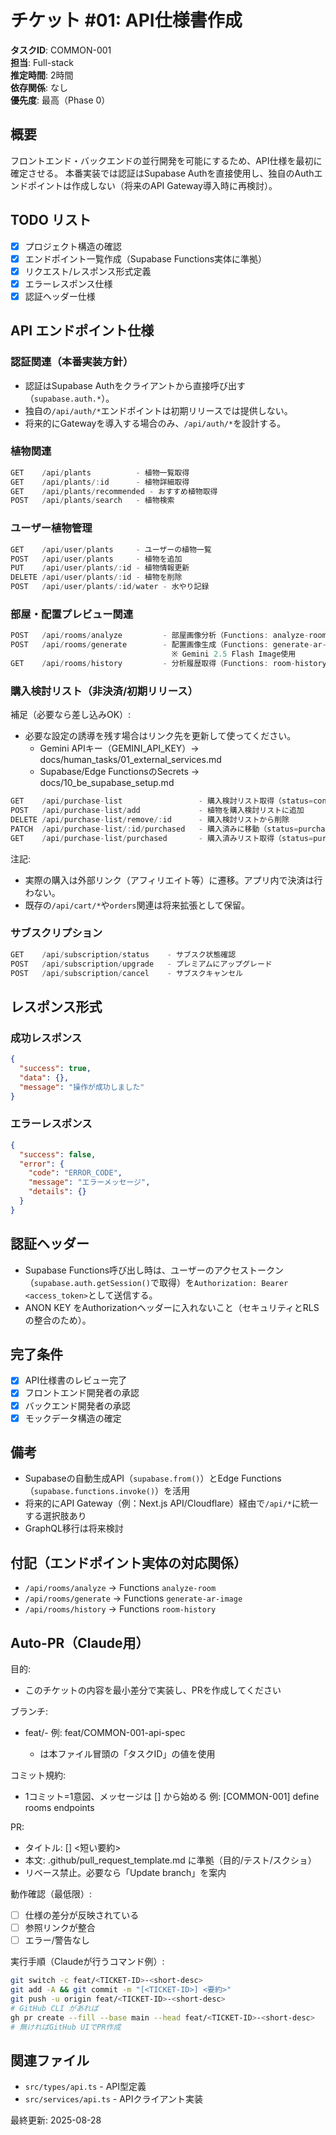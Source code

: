 # チケット #01: API仕様書作成

**タスクID**: COMMON-001  
**担当**: Full-stack  
**推定時間**: 2時間  
**依存関係**: なし  
**優先度**: 最高（Phase 0）

## 概要
フロントエンド・バックエンドの並行開発を可能にするため、API仕様を最初に確定させる。
本番実装では認証はSupabase Authを直接使用し、独自のAuthエンドポイントは作成しない（将来のAPI Gateway導入時に再検討）。

## TODO リスト

- [x] プロジェクト構造の確認
- [x] エンドポイント一覧作成（Supabase Functions実体に準拠）
- [x] リクエスト/レスポンス形式定義
- [x] エラーレスポンス仕様
- [x] 認証ヘッダー仕様

## API エンドポイント仕様

### 認証関連（本番実装方針）
- 認証はSupabase Authをクライアントから直接呼び出す（`supabase.auth.*`）。
- 独自の`/api/auth/*`エンドポイントは初期リリースでは提供しない。
- 将来的にGatewayを導入する場合のみ、`/api/auth/*`を設計する。

### 植物関連
```typescript
GET    /api/plants          - 植物一覧取得
GET    /api/plants/:id      - 植物詳細取得
GET    /api/plants/recommended - おすすめ植物取得
POST   /api/plants/search   - 植物検索
```

### ユーザー植物管理
```typescript
GET    /api/user/plants     - ユーザーの植物一覧
POST   /api/user/plants     - 植物を追加
PUT    /api/user/plants/:id - 植物情報更新
DELETE /api/user/plants/:id - 植物を削除
POST   /api/user/plants/:id/water - 水やり記録
```

### 部屋・配置プレビュー関連
```typescript
POST   /api/rooms/analyze         - 部屋画像分析（Functions: analyze-room）
POST   /api/rooms/generate        - 配置画像生成（Functions: generate-ar-image）
                                    ※ Gemini 2.5 Flash Image使用
GET    /api/rooms/history         - 分析履歴取得（Functions: room-history）
```

### 購入検討リスト（非決済/初期リリース）
補足（必要なら差し込みOK）:
- 必要な設定の誘導を残す場合はリンク先を更新して使ってください。
    - Gemini APIキー（GEMINI_API_KEY）→ docs/human_tasks/01_external_services.md
    - Supabase/Edge FunctionsのSecrets → docs/10_be_supabase_setup.md

```typescript
GET    /api/purchase-list                 - 購入検討リスト取得（status=considering）
POST   /api/purchase-list/add             - 植物を購入検討リストに追加
DELETE /api/purchase-list/remove/:id      - 購入検討リストから削除
PATCH  /api/purchase-list/:id/purchased   - 購入済みに移動（status=purchased, purchased_at設定）
GET    /api/purchase-list/purchased       - 購入済みリスト取得（status=purchased）
```

注記:
- 実際の購入は外部リンク（アフィリエイト等）に遷移。アプリ内で決済は行わない。
- 既存の`/api/cart/*`や`orders`関連は将来拡張として保留。

### サブスクリプション
```typescript
GET    /api/subscription/status    - サブスク状態確認
POST   /api/subscription/upgrade   - プレミアムにアップグレード
POST   /api/subscription/cancel    - サブスクキャンセル
```

## レスポンス形式

### 成功レスポンス
```json
{
  "success": true,
  "data": {},
  "message": "操作が成功しました"
}
```

### エラーレスポンス
```json
{
  "success": false,
  "error": {
    "code": "ERROR_CODE",
    "message": "エラーメッセージ",
    "details": {}
  }
}
```

## 認証ヘッダー
- Supabase Functions呼び出し時は、ユーザーのアクセストークン（`supabase.auth.getSession()`で取得）を`Authorization: Bearer <access_token>`として送信する。
- ANON KEY をAuthorizationヘッダーに入れないこと（セキュリティとRLSの整合のため）。

## 完了条件
- [x] API仕様書のレビュー完了
- [x] フロントエンド開発者の承認
- [x] バックエンド開発者の承認
- [x] モックデータ構造の確定

## 備考
- Supabaseの自動生成API（`supabase.from()`）とEdge Functions（`supabase.functions.invoke()`）を活用
- 将来的にAPI Gateway（例：Next.js API/Cloudflare）経由で`/api/*`に統一する選択肢あり
- GraphQL移行は将来検討

## 付記（エンドポイント実体の対応関係）
- `/api/rooms/analyze` → Functions `analyze-room`
- `/api/rooms/generate` → Functions `generate-ar-image`
- `/api/rooms/history` → Functions `room-history`

## Auto-PR（Claude用）

目的:
- このチケットの内容を最小差分で実装し、PRを作成してください

ブランチ:
- feat/<TICKET-ID>-<short-desc>
  例: feat/COMMON-001-api-spec
  - <TICKET-ID> は本ファイル冒頭の「タスクID」の値を使用

コミット規約:
- 1コミット=1意図、メッセージは [<TICKET-ID>] から始める
  例: [COMMON-001] define rooms endpoints

PR:
- タイトル: [<TICKET-ID>] <短い要約>
- 本文: .github/pull_request_template.md に準拠（目的/テスト/スクショ）
- リベース禁止。必要なら「Update branch」を案内

動作確認（最低限）:
- [ ] 仕様の差分が反映されている
- [ ] 参照リンクが整合
- [ ] エラー/警告なし

実行手順（Claudeが行うコマンド例）:
```bash
git switch -c feat/<TICKET-ID>-<short-desc>
git add -A && git commit -m "[<TICKET-ID>] <要約>"
git push -u origin feat/<TICKET-ID>-<short-desc>
# GitHub CLI があれば
gh pr create --fill --base main --head feat/<TICKET-ID>-<short-desc>
# 無ければGitHub UIでPR作成
```

## 関連ファイル
- `src/types/api.ts` - API型定義
- `src/services/api.ts` - APIクライアント実装

最終更新: 2025-08-28
